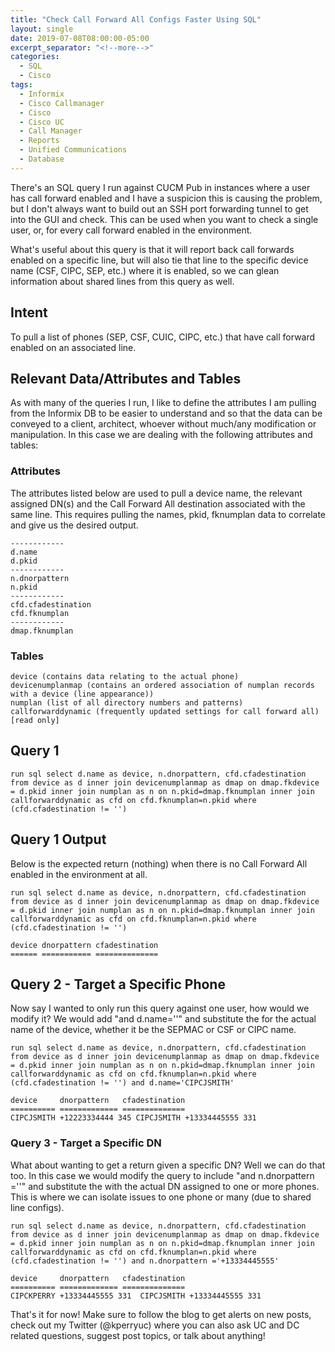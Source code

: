 ```yaml
---
title: "Check Call Forward All Configs Faster Using SQL"
layout: single
date: 2019-07-08T08:00:00-05:00
excerpt_separator: "<!--more-->"
categories:
  - SQL
  - Cisco
tags:
  - Informix
  - Cisco Callmanager
  - Cisco
  - Cisco UC
  - Call Manager
  - Reports
  - Unified Communications
  - Database
---
```


There's an SQL query I run against CUCM Pub in instances where a user has call forward enabled and I have a suspicion this is causing the problem, but I don't always want to build out an SSH port forwarding tunnel to get into the GUI and check. This can be used when you want to check a single user, or, for every call forward enabled in the environment.

<!--more-->

What's useful about this query is that it will report back call forwards enabled on a specific line, but will also tie that line to the specific device name (CSF, CIPC, SEP, etc.) where it is enabled, so we can glean information about shared lines from this query as well.

## Intent

To pull a list of phones (SEP, CSF, CUIC, CIPC, etc.) that have call forward enabled on an associated line.

## Relevant Data/Attributes and Tables

As with many of the queries I run, I like to define the attributes I am pulling from the Informix DB to be easier to understand and so that the data can be conveyed to a client, architect, whoever without much/any modification or manipulation. In this case we are dealing with the following attributes and tables:

### Attributes

The attributes listed below are used to pull a device name, the relevant assigned DN(s) and the Call Forward All destination associated with the same line. This requires pulling the names, pkid, fknumplan data to correlate and give us the desired output.

```text
------------
d.name
d.pkid
------------
n.dnorpattern
n.pkid
------------
cfd.cfadestination
cfd.fknumplan
------------
dmap.fknumplan 
```
 

### Tables

```text
device (contains data relating to the actual phone)
devicenumplanmap (contains an ordered association of numplan records with a device (line appearance))
numplan (list of all directory numbers and patterns) 
callforwarddynamic (frequently updated settings for call forward all) [read only]
```

## Query 1

```text
run sql select d.name as device, n.dnorpattern, cfd.cfadestination from device as d inner join devicenumplanmap as dmap on dmap.fkdevice = d.pkid inner join numplan as n on n.pkid=dmap.fknumplan inner join callforwarddynamic as cfd on cfd.fknumplan=n.pkid where (cfd.cfadestination != '')
```

## Query 1 Output

Below is the expected return (nothing) when there is no Call Forward All enabled in the environment at all.

```text
run sql select d.name as device, n.dnorpattern, cfd.cfadestination from device as d inner join devicenumplanmap as dmap on dmap.fkdevice = d.pkid inner join numplan as n on n.pkid=dmap.fknumplan inner join callforwarddynamic as cfd on cfd.fknumplan=n.pkid where (cfd.cfadestination != '')

device dnorpattern cfadestination
====== =========== ==============
```

## Query 2 - Target a Specific Phone

Now say I wanted to only run this query against one user, how would we modify it? We would add "and d.name='<devicename>'" and substitute the <devicename> for the actual name of the device, whether it be the SEPMAC or CSF or CIPC name.

```text
run sql select d.name as device, n.dnorpattern, cfd.cfadestination from device as d inner join devicenumplanmap as dmap on dmap.fkdevice = d.pkid inner join numplan as n on n.pkid=dmap.fknumplan inner join callforwarddynamic as cfd on cfd.fknumplan=n.pkid where (cfd.cfadestination != '') and d.name='CIPCJSMITH'

device     dnorpattern   cfadestination
========== ============= ============== 
CIPCJSMITH +12223334444 345 CIPCJSMITH +13334445555 331
```

### Query 3 - Target a Specific DN

What about wanting to get a return given a specific DN? Well we can do that too. In this case we would modify the query to include "and n.dnorpattern ='<dn>'" and substitute the <dn> with the actual DN assigned to one or more phones. This is where we can isolate issues to one phone or many (due to shared line configs).

```text
run sql select d.name as device, n.dnorpattern, cfd.cfadestination from device as d inner join devicenumplanmap as dmap on dmap.fkdevice = d.pkid inner join numplan as n on n.pkid=dmap.fknumplan inner join callforwarddynamic as cfd on cfd.fknumplan=n.pkid where (cfd.cfadestination != '') and n.dnorpattern ='+13334445555'

device     dnorpattern   cfadestination
========== ============= ==============
CIPCKPERRY +13334445555 331  CIPCJSMITH +13334445555 331
```

That's it for now! Make sure to follow the blog to get alerts on new posts, check out my Twitter (@kperryuc) where you can also ask UC and DC related questions, suggest post topics, or talk about anything!
